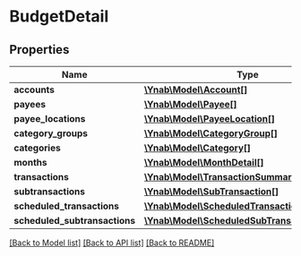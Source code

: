 # BudgetDetail

## Properties
Name | Type | Description | Notes
------------ | ------------- | ------------- | -------------
**accounts** | [**\Ynab\Model\Account[]**](Account.md) |  | [optional] 
**payees** | [**\Ynab\Model\Payee[]**](Payee.md) |  | [optional] 
**payee_locations** | [**\Ynab\Model\PayeeLocation[]**](PayeeLocation.md) |  | [optional] 
**category_groups** | [**\Ynab\Model\CategoryGroup[]**](CategoryGroup.md) |  | [optional] 
**categories** | [**\Ynab\Model\Category[]**](Category.md) |  | [optional] 
**months** | [**\Ynab\Model\MonthDetail[]**](MonthDetail.md) |  | [optional] 
**transactions** | [**\Ynab\Model\TransactionSummary[]**](TransactionSummary.md) |  | [optional] 
**subtransactions** | [**\Ynab\Model\SubTransaction[]**](SubTransaction.md) |  | [optional] 
**scheduled_transactions** | [**\Ynab\Model\ScheduledTransactionSummary[]**](ScheduledTransactionSummary.md) |  | [optional] 
**scheduled_subtransactions** | [**\Ynab\Model\ScheduledSubTransaction[]**](ScheduledSubTransaction.md) |  | [optional] 

[[Back to Model list]](../README.md#documentation-for-models) [[Back to API list]](../README.md#documentation-for-api-endpoints) [[Back to README]](../README.md)


